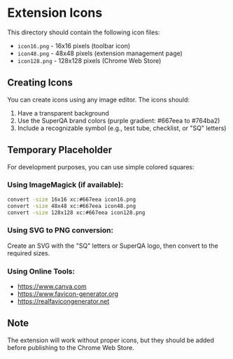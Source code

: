 # Extension Icons

This directory should contain the following icon files:

- `icon16.png` - 16x16 pixels (toolbar icon)
- `icon48.png` - 48x48 pixels (extension management page)
- `icon128.png` - 128x128 pixels (Chrome Web Store)

## Creating Icons

You can create icons using any image editor. The icons should:

1. Have a transparent background
2. Use the SuperQA brand colors (purple gradient: #667eea to #764ba2)
3. Include a recognizable symbol (e.g., test tube, checklist, or "SQ" letters)

## Temporary Placeholder

For development purposes, you can use simple colored squares:

### Using ImageMagick (if available):

```bash
convert -size 16x16 xc:#667eea icon16.png
convert -size 48x48 xc:#667eea icon48.png
convert -size 128x128 xc:#667eea icon128.png
```

### Using SVG to PNG conversion:

Create an SVG with the "SQ" letters or SuperQA logo, then convert to the required sizes.

### Using Online Tools:

- https://www.canva.com
- https://www.favicon-generator.org
- https://realfavicongenerator.net

## Note

The extension will work without proper icons, but they should be added before publishing to the Chrome Web Store.
